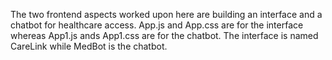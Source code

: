 The two frontend aspects worked upon here are building an interface and a chatbot for healthcare access.
App.js and App.css are for the interface whereas App1.js ands App1.css are for the chatbot.
The interface is named CareLink while MedBot is the chatbot.
